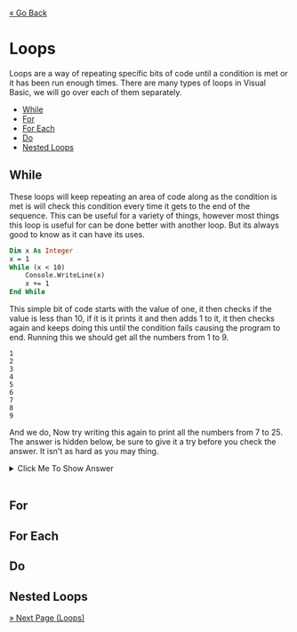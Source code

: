 [« Go Back](..\select-statements "Go Back")
<br/>

# Loops <!-- omit in toc -->

Loops are a way of repeating specific bits of code until a condition is met or it has been run enough times. There are many types of loops in Visual Basic, we will go over each of them separately.

- [While](#while)
- [For](#for)
- [For Each](#for-each)
- [Do](#do)
- [Nested Loops](#nested-loops)

## While

These loops will keep repeating an area of code along as the condition is met is will check this condition every time it gets to the end of the sequence. This can be useful for a variety of things, however most things this loop is useful for can be done better with another loop. But its always good to know as it can have its uses.

```vb
Dim x As Integer
x = 1
While (x < 10)
    Console.WriteLine(x)
    x += 1
End While
```

This simple bit of code starts with the value of one, it then checks if the value is less than 10, if it is it prints it and then adds 1 to it, it then checks again and keeps doing this until the condition fails causing the program to end. Running this we should get all the numbers from 1 to 9.

```
1
2
3
4
5
6
7
8
9
```

And we do,
Now try writing this again to print all the numbers from 7 to 25. The answer is hidden below, be sure to give it a try before you check the answer. It isn't as hard as you may thing.

<details>
<summary>Click Me To Show Answer</summary>
<p>
<br/>
Here is the working code. There are others that would work but this for sure does.
<!--Yea i know this is jank af, it is the only way i can get it to format in the drop down-->
<pre class="highlight"><code><span class="k">Dim</span> <span class="nv">x</span> <span class="ow">As</span> <span class="kt">Integer</span>
<span class="n">x</span> <span class="o">=</span> <span class="mi">7</span>
<span class="k">While</span> <span class="p">(</span><span class="n">x</span> <span class="o">&lt;</span> <span class="mi">26</span><span class="p">)</span>
    <span class="nb">Console</span><span class="p">.</span><span class="n">WriteLine</span><span class="p">(</span><span class="n">x</span><span class="p">)</span>
    <span class="n">x</span> <span class="o">+=</span> <span class="mi">1</span>
<span class="k">End</span> <span class="k">While</span>
</code></pre>
</p>
</details>  
<br/>

## For

## For Each

## Do

## Nested Loops

[» Next Page (Loops)](..\loops "Next Page")



